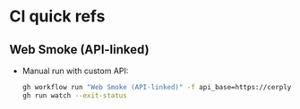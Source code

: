 # CI quick refs

## Web Smoke (API-linked)
- Manual run with custom API:
  ```bash
  gh workflow run "Web Smoke (API-linked)" -f api_base=https://cerply-api:staging-latest.onrender.com --ref $(git rev-parse --abbrev-ref HEAD)
  gh run watch --exit-status
  ```
